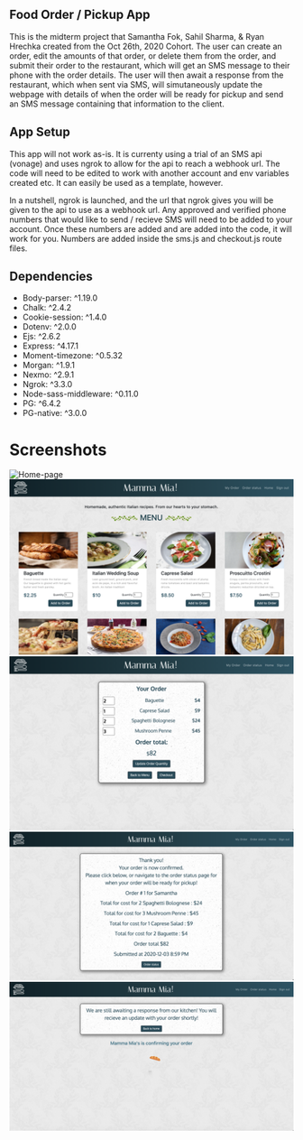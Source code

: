 ## Food Order / Pickup App

This is the midterm project that Samantha Fok, Sahil Sharma, & Ryan Hrechka created from the Oct 26th, 2020 Cohort.
The user can create an order, edit the amounts of that order, or delete them from the order, and submit their order to the 
restaurant, which will get an SMS message to their phone with the order details. The user will then await a response from the 
restaurant, which when sent via SMS, will simutaneously update the webpage with details of when the order will be ready for pickup and send an SMS message containing that information to the client.

## App Setup

This app will not work as-is. It is currenty using a trial of an SMS api (vonage) and uses ngrok to allow for the api to reach a webhook url. The code will need to be edited to work with another account and env variables created etc. It can easily be used as a template, however.

In a nutshell, ngrok is launched, and the url that ngrok gives you will be given to the api to use as a webhook url. Any approved and verified phone numbers that would like to send / recieve SMS will need to be added to your account. Once these numbers are added and are added into the code, it will work for you. Numbers are added inside the sms.js and checkout.js route files.

## Dependencies

- Body-parser: ^1.19.0
- Chalk: ^2.4.2
- Cookie-session: ^1.4.0
- Dotenv: ^2.0.0
- Ejs: ^2.6.2
- Express: ^4.17.1
- Moment-timezone: ^0.5.32
- Morgan: ^1.9.1
- Nexmo: ^2.9.1
- Ngrok: ^3.3.0
- Node-sass-middleware: ^0.11.0
- PG: ^6.4.2
- PG-native: ^3.0.0

# Screenshots

![Home-page](https://github.com/RAFH82/Midterm/blob/master/img/home.png)
![Menu-page](https://github.com/RAFH82/Midterm/blob/master/img/menu.png)
![Order-page](https://github.com/RAFH82/Midterm/blob/master/img/order.png)
![Confirmation-page](https://github.com/RAFH82/Midterm/blob/master/img/confirmation.png)
![Order-status-page](https://github.com/RAFH82/Midterm/blob/master/img/order_status.png)
